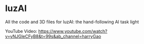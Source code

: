 # luzAI

All the code and 3D files for luzAI: the hand-following AI task light

YouTube Video: https://www.youtube.com/watch?v=yNJGleCFyB8&t=99s&ab_channel=harryGao
